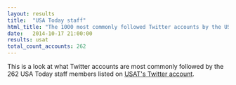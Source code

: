 ```yaml
---
layout: results
title:  "USA Today staff"
html_title: "The 1000 most commonly followed Twitter accounts by the USA Today staff"
date:   2014-10-17 21:00:00
results: usat
total_count_accounts: 262
---
```


This is a look at what Twitter accounts are most commonly followed by the 262 USA Today staff members listed on [USAT's Twitter account](https://twitter.com/USATODAY/lists/usa-today-staff).
